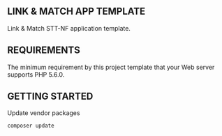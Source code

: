LINK & MATCH APP TEMPLATE
-------------------------

Link & Match STT-NF application template.

REQUIREMENTS
------------

The minimum requirement by this project template that your Web server supports PHP 5.6.0.


GETTING STARTED
---------------

Update vendor packages

~~~
composer update
~~~